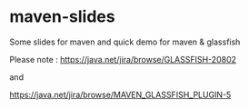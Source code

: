 maven-slides
============

Some slides for maven and quick demo for maven & glassfish



Please note :
https://java.net/jira/browse/GLASSFISH-20802


and

https://java.net/jira/browse/MAVEN_GLASSFISH_PLUGIN-5
